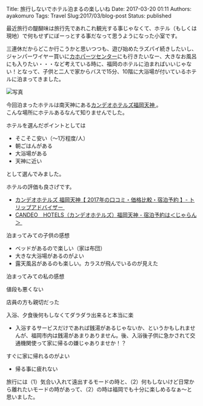 Title: 旅行しないでホテル泊まるの楽しいね
Date: 2017-03-20 01:11
Authors: ayakomuro
Tags:  Travel
Slug:2017/03/blog-post
Status: published

最近旅行の醍醐味は旅行先であれこれ観光する事じゃなくて、ホテル（もしくは現地）で何もせずにぼーっとする事だなって思うようになった小室です。


三連休だからどこか行こうかと思いつつも、遊び始めたラズパイ続きしたいし、ジャンパーワイヤー買いに[カホパーツセンター](http://www.kahoparts.co.jp/)にも行きたいなー、大きなお風呂にも入りたい・・・など考えている時に、福岡のホテルに泊まればいいじゃない！となって、子供と二人で家からバスで15分、10階に大浴場が付いているホテルに泊まってきました。

![写真](https://3.bp.blogspot.com/-izX0HzAKYkM/WM8r9gZagtI/AAAAAAAAfsE/mOqb_4TzK74de8lqrjNRPQmKiEqkSoWFgCLcB/s320/IMG_20170319_174855%2B%25282017-03-20T01_09_29.019%2529.jpg)

今回泊まったホテルは南天神にある[カンデオホテルズ福岡天神 ](https://www.candeohotels.com/tenjin/)。  
こんな場所にホテルあるなんて知りませんでした。

ホテルを選んだポイントとしては

-   そこそこ安い（〜1万程度/人）
-   朝ごはんがある
-   大浴場がある
-   天神に近い



として選んでみました。


ホテルの評価も良さげです。


-   [カンデオホテルズ 福岡天神【 2017年の口コミ・価格比較・宿泊予約
    】-
    トリップアドバイザー ](https://www.tripadvisor.jp/Hotel_Review-g298207-d7340832-Reviews-Candeo_Hotels_Fukuoka_Tenjin-Fukuoka_Fukuoka_Prefecture_Kyushu_Okinawa.html)
-   [CANDEO　HOTELS（カンデオホテルズ）福岡天神 -
    宿泊予約は＜じゃらん＞ ](http://www.jalan.net/yad393394/)



泊まってみての子供の感想


-   ベッドがあるので楽しい（家は布団）
-   大きな大浴場があるのがよい
-   露天風呂があるのも楽しい。カラスが飛んでいるのが見えた


泊まってみての私の感想


値段も悪くない

店員の方も親切だった

入浴、夕食後何もしなくてダラダラ出来ると本当に楽

-   入浴するサービスだけであれば銭湯があるじゃないか、というかもしれませんが、福岡市内は銭湯があまりありません。後、入浴後子供に急かされて交通機関使って家に帰るの嫌じゃありませか！？

すぐに家に帰れるのがよい

-   帰る事に疲れない



旅行には（1）気合い入れて遠出するモードの時と、（2）何もしないけど日常から離れたいモードの時があって、（2）の時は福岡でも十分に楽しめるなぁ〜と思いました。
